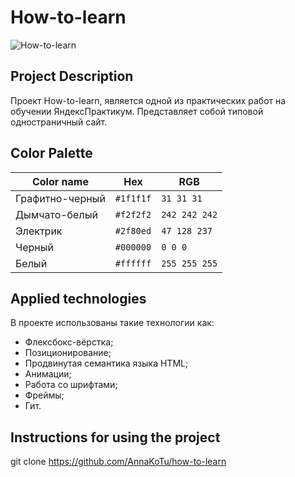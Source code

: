 # How-to-learn
![How-to-learn](https://raw.githubusercontent.com/debdutgoswami/debdutgoswami/master/assets/gifs/coder.gif)
## Project Description
 Проект How-to-learn, является одной из практических работ на обучении ЯндексПрактикум. Представляет собой типовой одностраничный сайт.
## Color Palette
 |  Color name      | Hex       | RGB           |
 | ---------------- | --------- | ------------- |
 | Графитно-черный  | `#1f1f1f` | `31 31 31`    |
 | Дымчато-белый    | `#f2f2f2` | `242 242 242` |
 | Электрик         | `#2f80ed` | `47 128 237`  |
 | Черный           | `#000000` | `0 0 0`       |
 | Белый            | `#ffffff` | `255 255 255` |
## Applied technologies
В проекте использованы такие технологии как:
 * Флексбокс-вёрстка; 
 * Позиционирование;
 * Продвинутая семантика языка HTML;
 * Анимации;
 * Работа со шрифтами;
 * Фреймы;
 * Гит.
## Instructions for using the project
git clone https://github.com/AnnaKoTu/how-to-learn

